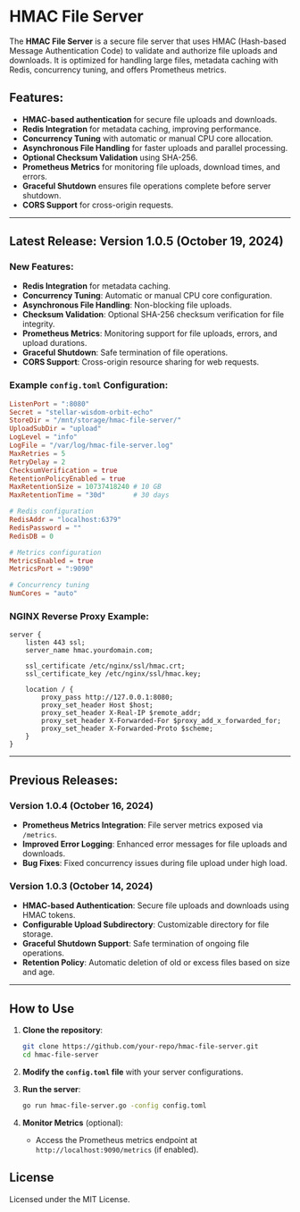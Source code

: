 
# HMAC File Server

The **HMAC File Server** is a secure file server that uses HMAC (Hash-based Message Authentication Code) to validate and authorize file uploads and downloads. It is optimized for handling large files, metadata caching with Redis, concurrency tuning, and offers Prometheus metrics.

## Features:

- **HMAC-based authentication** for secure file uploads and downloads.
- **Redis Integration** for metadata caching, improving performance.
- **Concurrency Tuning** with automatic or manual CPU core allocation.
- **Asynchronous File Handling** for faster uploads and parallel processing.
- **Optional Checksum Validation** using SHA-256.
- **Prometheus Metrics** for monitoring file uploads, download times, and errors.
- **Graceful Shutdown** ensures file operations complete before server shutdown.
- **CORS Support** for cross-origin requests.

---

## Latest Release: Version 1.0.5 (October 19, 2024)

### New Features:
- **Redis Integration** for metadata caching.
- **Concurrency Tuning**: Automatic or manual CPU core configuration.
- **Asynchronous File Handling**: Non-blocking file uploads.
- **Checksum Validation**: Optional SHA-256 checksum verification for file integrity.
- **Prometheus Metrics**: Monitoring support for file uploads, errors, and upload durations.
- **Graceful Shutdown**: Safe termination of file operations.
- **CORS Support**: Cross-origin resource sharing for web requests.

### Example `config.toml` Configuration:

```toml
ListenPort = ":8080"
Secret = "stellar-wisdom-orbit-echo"
StoreDir = "/mnt/storage/hmac-file-server/"
UploadSubDir = "upload"
LogLevel = "info"
LogFile = "/var/log/hmac-file-server.log"
MaxRetries = 5
RetryDelay = 2
ChecksumVerification = true
RetentionPolicyEnabled = true
MaxRetentionSize = 10737418240 # 10 GB
MaxRetentionTime = "30d"       # 30 days

# Redis configuration
RedisAddr = "localhost:6379"
RedisPassword = ""
RedisDB = 0

# Metrics configuration
MetricsEnabled = true
MetricsPort = ":9090"

# Concurrency tuning
NumCores = "auto"
```

### NGINX Reverse Proxy Example:

```nginx
server {
    listen 443 ssl;
    server_name hmac.yourdomain.com;

    ssl_certificate /etc/nginx/ssl/hmac.crt;
    ssl_certificate_key /etc/nginx/ssl/hmac.key;

    location / {
        proxy_pass http://127.0.0.1:8080;
        proxy_set_header Host $host;
        proxy_set_header X-Real-IP $remote_addr;
        proxy_set_header X-Forwarded-For $proxy_add_x_forwarded_for;
        proxy_set_header X-Forwarded-Proto $scheme;
    }
}
```

---

## Previous Releases:

### Version 1.0.4 (October 16, 2024)

- **Prometheus Metrics Integration**: File server metrics exposed via `/metrics`.
- **Improved Error Logging**: Enhanced error messages for file uploads and downloads.
- **Bug Fixes**: Fixed concurrency issues during file upload under high load.

### Version 1.0.3 (October 14, 2024)

- **HMAC-based Authentication**: Secure file uploads and downloads using HMAC tokens.
- **Configurable Upload Subdirectory**: Customizable directory for file storage.
- **Graceful Shutdown Support**: Safe termination of ongoing file operations.
- **Retention Policy**: Automatic deletion of old or excess files based on size and age.

---

## How to Use

1. **Clone the repository**:
   ```bash
   git clone https://github.com/your-repo/hmac-file-server.git
   cd hmac-file-server
   ```

2. **Modify the `config.toml` file** with your server configurations.

3. **Run the server**:
   ```bash
   go run hmac-file-server.go -config config.toml
   ```

4. **Monitor Metrics** (optional):
   - Access the Prometheus metrics endpoint at `http://localhost:9090/metrics` (if enabled).

## License

Licensed under the MIT License.

